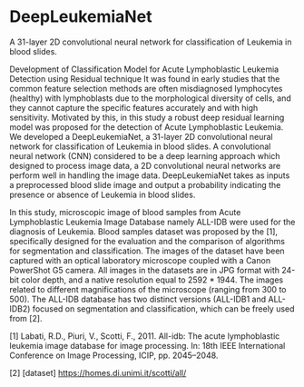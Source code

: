 # DeepLeukemiaNet
A 31-layer 2D convolutional neural network for classification of Leukemia in blood slides.

Development of Classification Model for Acute Lymphoblastic Leukemia Detection using Residual technique It was found in early studies that the common feature selection methods are often misdiagnosed lymphocytes (healthy) with lymphoblasts due to the morphological diversity of cells, and they cannot capture the specific features accurately and with high sensitivity. Motivated by this, in this study a robust deep residual learning model was proposed for the detection of Acute Lymphoblastic Leukemia. We developed a DeepLeukemiaNet, a 31-layer 2D convolutional neural network for classification of Leukemia in blood slides. A convolutional neural network (CNN) considered to be a deep learning approach which designed to process image data, a 2D convolutional neural networks are perform well in handling the image data.
DeepLeukemiaNet takes as inputs a preprocessed blood slide image and output a probability indicating the presence or absence of Leukemia in blood slides.

In this study, microscopic image of blood samples from Acute Lymphoblastic Leukemia Image Database namely ALL-IDB were used for the diagnosis of Leukemia. Blood samples dataset was proposed by the [1], specifically designed for the evaluation and the comparison of algorithms for segmentation and classification. The images of the dataset have been captured with an optical laboratory microscope coupled with a Canon PowerShot G5 camera. All images in the datasets are in JPG format with 24-bit color depth, and a native resolution equal to 2592 * 1944. The images related to different magnifications of the microscope (ranging from 300 to 500). The ALL-IDB database has two distinct versions (ALL-IDB1 and ALL-IDB2) focused on segmentation and classification, which can be freely used from [2].

[1] Labati, R.D., Piuri, V., Scotti, F., 2011. All-idb: The acute lymphoblastic leukemia image database for image processing. In: 18th IEEE International Conference on Image Processing, ICIP, pp. 2045–2048.

[2] [dataset] https://homes.di.unimi.it/scotti/all/
